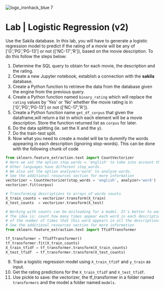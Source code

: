 ![logo_ironhack_blue 7](https://user-images.githubusercontent.com/23629340/40541063-a07a0a8a-601a-11e8-91b5-2f13e4e6b441.png)

# Lab | Logistic Regression (v2)

Use the Sakila database. In this lab, you will have to generate a logistic regression model to predict if the rating of a movie will be any of ['G','PG','PG-13'] or not (['NC-17','R']), based on the movie description.
To do this follow the steps below:

1. Determine the SQL query to obtain for each movie, the description and the rating.
2. Create a new Jupyter notebook, establish a connection with the **sakila** database. 
3. Create a Python function to retrieve the data from the database given the engine from the previous query.
4. Create a Python function named `binary_rating` which will replace the `rating` values by 'Yes' or 'No' whether the movie rating is in ['G','PG','PG-13'] or not (['NC-17','R']).
5. Create a Python function name `get_df_corpus` that given the dataframe,will return a list in which each element will be a movie description. Store the function returned list as `corpus` for later.
6. Do the data splitting (ie. set the X and the y).
7. Do the train-test split.
8. Now what you need to create a model will be to dummify the words appearing in each description (ignoring stop-words). This can be done with the following chunk of code
  ```python
  from sklearn.feature_extraction.text import CountVectorizer
  # Here we set the option stop_words = 'english' to take into account the 'stop_words' in English. 
  # Other languages have different stop_words.
  # We also set the option analyzer='word' to analyze words.
  # See the additional resources section for more information
  vectorizer = CountVectorizer(stop_words = 'english', analyzer='word')
  vectorizer.fit(corpus)

  # Transforming descriptions to arrays of words counts
  X_train_counts = vectorizer.transform(X_train)
  X_test_counts  = vectorizer.transform(X_test)

  # Working with counts can be misleading for a model. It's better to work with weighted word frequencies 
  # The idea is: count how many times appear each word in each description, and then compensate by the inverse
  # of the number of times that this word appears in all the descriptions.
  # See the additional resources section for more information
  from sklearn.feature_extraction.text import TfidfTransformer

  tf_transformer = TfidfTransformer()
  tf_transformer.fit(X_train_counts)
  X_train_tfidf = tf_transformer.transform(X_train_counts)
  X_test_tfidf  = tf_transformer.transform(X_test_counts)
  ```
9. Train a logistic regression model using `X_train_tfidf` and `y_train` as input.
10. Get the rating predictions for the `X_train_tfidf` and `X_test_tfidf`.
11. Use pickle to save: the vectorizer, the tf_transformer in a folder named `transformers` and the model a folder named `models`.